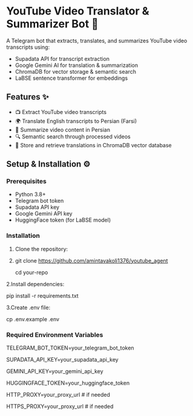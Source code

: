 # YouTube Video Translator & Summarizer Bot 🤖

A Telegram bot that extracts, translates, and summarizes YouTube video transcripts using:
- Supadata API for transcript extraction
- Google Gemini AI for translation & summarization
- ChromaDB for vector storage & semantic search
- LaBSE sentence transformer for embeddings

## Features ✨

- 📺 Extract YouTube video transcripts
- 🌍 Translate English transcripts to Persian (Farsi)
- 📝 Summarize video content in Persian
- 🔍 Semantic search through processed videos
- 💾 Store and retrieve translations in ChromaDB vector database

## Setup & Installation ⚙️

### Prerequisites
- Python 3.8+
- Telegram bot token
- Supadata API key
- Google Gemini API key
- HuggingFace token (for LaBSE model)

### Installation
1. Clone the repository:
2. 
   git clone https://github.com/amintavakoli1376/youtube_agent
   
   cd your-repo
   
2.Install dependencies:

   pip install -r requirements.txt
   
3.Create .env file:

   cp .env.example .env

### Required Environment Variables
TELEGRAM_BOT_TOKEN=your_telegram_bot_token

SUPADATA_API_KEY=your_supadata_api_key

GEMINI_API_KEY=your_gemini_api_key

HUGGINGFACE_TOKEN=your_huggingface_token

HTTP_PROXY=your_proxy_url  # if needed

HTTPS_PROXY=your_proxy_url # if needed
   
